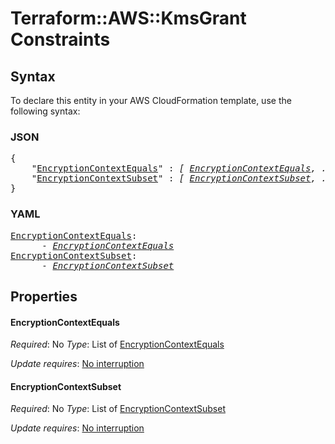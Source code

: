 # Terraform::AWS::KmsGrant Constraints

## Syntax

To declare this entity in your AWS CloudFormation template, use the following syntax:

### JSON

<pre>
{
    "<a href="#encryptioncontextequals" title="EncryptionContextEquals">EncryptionContextEquals</a>" : <i>[ <a href="constraints-encryptioncontextequals.md">EncryptionContextEquals</a>, ... ]</i>,
    "<a href="#encryptioncontextsubset" title="EncryptionContextSubset">EncryptionContextSubset</a>" : <i>[ <a href="constraints-encryptioncontextsubset.md">EncryptionContextSubset</a>, ... ]</i>
}
</pre>

### YAML

<pre>
<a href="#encryptioncontextequals" title="EncryptionContextEquals">EncryptionContextEquals</a>: <i>
      - <a href="constraints-encryptioncontextequals.md">EncryptionContextEquals</a></i>
<a href="#encryptioncontextsubset" title="EncryptionContextSubset">EncryptionContextSubset</a>: <i>
      - <a href="constraints-encryptioncontextsubset.md">EncryptionContextSubset</a></i>
</pre>

## Properties

#### EncryptionContextEquals

_Required_: No
_Type_: List of <a href="constraints-encryptioncontextequals.md">EncryptionContextEquals</a>

_Update requires_: [No interruption](https://docs.aws.amazon.com/AWSCloudFormation/latest/UserGuide/using-cfn-updating-stacks-update-behaviors.html#update-no-interrupt)

#### EncryptionContextSubset

_Required_: No
_Type_: List of <a href="constraints-encryptioncontextsubset.md">EncryptionContextSubset</a>

_Update requires_: [No interruption](https://docs.aws.amazon.com/AWSCloudFormation/latest/UserGuide/using-cfn-updating-stacks-update-behaviors.html#update-no-interrupt)


